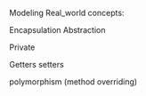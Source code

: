 Modeling Real_world concepts:


Encapsulation
Abstraction

Private

Getters setters

polymorphism (method overriding)